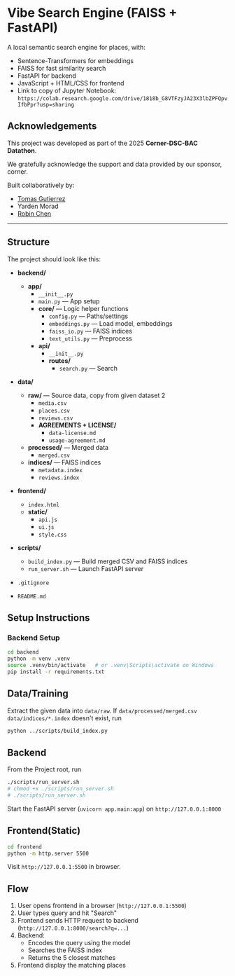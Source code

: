 # Vibe Search Engine (FAISS + FastAPI)

A local semantic search engine for places, with:
- Sentence-Transformers for embeddings
- FAISS for fast similarity search
- FastAPI for backend
- JavaScript + HTML/CSS for frontend
- Link to copy of Jupyter Notebook:
  `https://colab.research.google.com/drive/1818b_G8VTFzyJA23X3lbZPFQpvIfbPpr?usp=sharing`

## Acknowledgements
This project was developed as part of the 2025 **Corner-DSC-BAC Datathon**.

We gratefully acknowledge the support and data provided by our sponsor, corner.

Built collaboratively by:
- [Tomas Gutierrez](https://github.com/tom4sg)
- Yarden Morad
- [Robin Chen](https://github.com/localhost433) 

---

## Structure
The project should look like this:
- **backend/**
  - **app/**
    - `__init__.py`
    - `main.py` — App setup
    - **core/** — Logic helper functions
      - `config.py` — Paths/settings
      - `embeddings.py` — Load model, embeddings
      - `faiss_io.py` — FAISS indices
      - `text_utils.py` — Preprocess
    - **api/**
      - `__init__.py`
      - **routes/**
        - `search.py` — Search

- **data/**
  - **raw/** — Source data, copy from given dataset 2
    - `media.csv`
    - `places.csv`
    - `reviews.csv`
    - **AGREEMENTS + LICENSE/**
      - `data-license.md`
      - `usage-agreement.md`
  - **processed/** — Merged data
    - `merged.csv`
  - **indices/** — FAISS indices
    - `metadata.index`
    - `reviews.index`

- **frontend/**
  - `index.html`
  - **static/**
    - `api.js`
    - `ui.js`
    - `style.css`

- **scripts/**
  - `build_index.py` — Build merged CSV and FAISS indices
  - `run_server.sh` — Launch FastAPI server

- `.gitignore`
- `README.md`

## Setup Instructions

### Backend Setup

```bash
cd backend
python -m venv .venv
source .venv/bin/activate   # or .venv\Scripts\activate on Windows
pip install -r requirements.txt
```

## Data/Training
Extract the given data into `data/raw`. If
`data/processed/merged.csv`
`data/indices/*.index`
doesn't exist, run
```bash
python ../scripts/build_index.py
```

## Backend
From the Project root, run
```bash
./scripts/run_server.sh
# chmod +x ./scripts/run_server.sh
# ./scripts/run_server.sh
```
Start the FastAPI server (`uvicorn app.main:app`) on `http://127.0.0.1:8000`

## Frontend(Static)

```bash
cd frontend
python -m http.server 5500
```
Visit `http://127.0.0.1:5500` in browser.

## Flow
1. User opens frontend in a browser (`http://127.0.0.1:5500`)
2. User types query and hit "Search"
3. Frontend sends HTTP request to backend (`http://127.0.0.1:8000/search?q=...`)
4. Backend:
    - Encodes the query using the model
    - Searches the FAISS index
    - Returns the 5 closest matches
5. Frontend display the matching places
